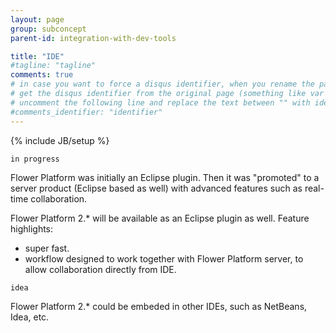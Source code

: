 ```yaml
---
layout: page
group: subconcept
parent-id: integration-with-dev-tools

title: "IDE"
#tagline: "tagline"
comments: true
# in case you want to force a disqus identifier, when you rename the page
# get the disqus identifier from the original page (something like var disqus_identifier = 'ident';),
# uncomment the following line and replace the text between "" with ident
#comments_identifier: "identifier"
---
```

{% include JB/setup %}

`in progress`

Flower Platform was initially an Eclipse plugin. Then it was "promoted" to a server product (Eclipse based as well) with advanced features such as real-time collaboration.

Flower Platform 2.* will be available as an Eclipse plugin as well. Feature highlights:
* super fast. 
* workflow designed to work together with Flower Platform server, to allow collaboration directly from IDE.  

`idea`

Flower Platform 2.* could be embeded in other IDEs, such as NetBeans, Idea, etc.